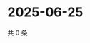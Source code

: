 # 2025-06-25

共 0 条

<!-- BEGIN ZHIHUVIDEO -->
<!-- 最后更新时间 Wed Jun 25 2025 02:16:10 GMT+0800 (China Standard Time) -->

<!-- END ZHIHUVIDEO -->
